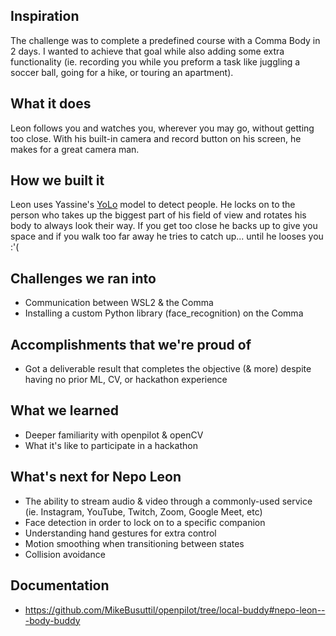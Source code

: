 ## Inspiration

The challenge was to complete a predefined course with a Comma Body in 2 days.  I wanted to achieve that goal while also adding some extra functionality (ie. recording you while you preform a task like juggling a soccer ball, going for a hike, or touring an apartment).

## What it does

Leon follows you and watches you, wherever you may go, without getting too close.  With his built-in camera and record button on his screen, he makes for a great camera man.

## How we built it

Leon uses Yassine's [YoLo](https://github.com/YassineYousfi) model to detect people.  He locks on to the person who takes up the biggest part of his field of view and rotates his body to always look their way.  If you get too close he backs up to give you space and if you walk too far away he tries to catch up... until he looses you :'(

## Challenges we ran into

- Communication between WSL2 & the Comma
- Installing a custom Python library (face_recognition) on the Comma

## Accomplishments that we're proud of

- Got a deliverable result that completes the objective (& more) despite having no prior ML, CV, or hackathon experience

## What we learned

- Deeper familiarity with openpilot & openCV
- What it's like to participate in a hackathon

## What's next for Nepo Leon

- The ability to stream audio & video through a commonly-used service (ie. Instagram, YouTube, Twitch, Zoom, Google Meet, etc)
- Face detection in order to lock on to a specific companion
- Understanding hand gestures for extra control
- Motion smoothing when transitioning between states
- Collision avoidance

## Documentation

- https://github.com/MikeBusuttil/openpilot/tree/local-buddy#nepo-leon---body-buddy
